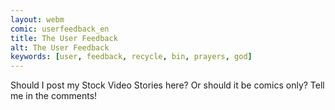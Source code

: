 ```yaml
---
layout: webm
comic: userfeedback_en
title: The User Feedback
alt: The User Feedback
keywords: [user, feedback, recycle, bin, prayers, god]
---
```


Should I post my Stock Video Stories here? Or should it be comics only? Tell me in the comments!